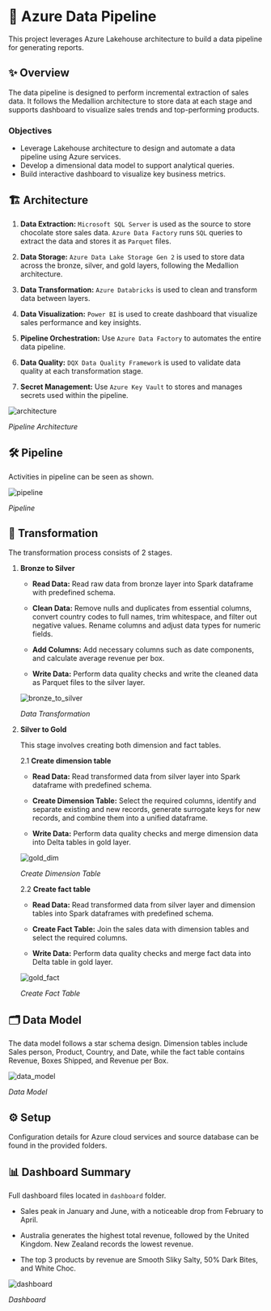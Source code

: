 # 🚀 Azure Data Pipeline

This project leverages Azure Lakehouse architecture to build a data pipeline for generating reports.

## ✨ Overview

The data pipeline is designed to perform incremental extraction of sales data. It follows the Medallion architecture to store data at each stage and supports dashboard to visualize sales trends and top-performing products.

### Objectives

- Leverage Lakehouse architecture to design and automate a data pipeline using Azure services.
- Develop a dimensional data model to support analytical queries.
- Build interactive dashboard to visualize key business metrics.

## 🏗️ Architecture

1. **Data Extraction:** `Microsoft SQL Server` is used as the source to store chocolate store sales data. `Azure Data Factory` runs `SQL` queries to extract the data and stores it as `Parquet` files.

2. **Data Storage:** `Azure Data Lake Storage Gen 2` is used to store data across the bronze, silver, and gold layers, following the Medallion architecture.

3. **Data Transformation:** `Azure Databricks` is used to clean and transform data between layers.

4. **Data Visualization:** `Power BI` is used to create dashboard that visualize sales performance and key insights.

5. **Pipeline Orchestration:** Use `Azure Data Factory` to automates the entire data pipeline.

6. **Data Quality:** `DQX Data Quality Framework` is used to validate data quality at each transformation stage.

7. **Secret Management:** Use `Azure Key Vault` to stores and manages secrets used within the pipeline.

![architecture](docs/image/architecture.JPG)

*Pipeline Architecture*

## 🛠️ Pipeline

Activities in pipeline can be seen as shown.

![pipeline](/docs/image/pipeline.JPG)

*Pipeline*

## 🔄 Transformation

The transformation process consists of 2 stages.

1. **Bronze to Silver**

    - **Read Data:** Read raw data from bronze layer into Spark dataframe with predefined schema.

    - **Clean Data:** Remove nulls and duplicates from essential columns, convert country codes to full names, trim whitespace, and filter out negative values. Rename columns and adjust data types for numeric fields.

    - **Add Columns:** Add necessary columns such as date components, and calculate average revenue per box.

    - **Write Data:** Perform data quality checks and write the cleaned data as Parquet files to the silver layer.

    ![bronze_to_silver](/docs/image/silver_transform.jpg)

    *Data Transformation*

2. **Silver to Gold**

    This stage involves creating both dimension and fact tables.

    2.1 **Create dimension table**

    - **Read Data:** Read transformed data from silver layer into Spark dataframe with predefined schema.

    - **Create Dimension Table:** Select the required columns, identify and separate existing and new records, generate surrogate keys for new records, and combine them into a unified dataframe.

    - **Write Data:** Perform data quality checks and merge dimension data into Delta tables in gold layer.

    ![gold_dim](/docs/image/gold_dim.jpg)

    *Create Dimension Table*

    2.2 **Create fact table**

    - **Read Data:** Read transformed data from silver layer and dimension tables into Spark dataframes with predefined schema.

    - **Create Fact Table:** Join the sales data with dimension tables and select the required columns.

    - **Write Data:** Perform data quality checks and merge fact data into Delta table in gold layer.

    ![gold_fact](/docs/image/gold_fact.jpg)

    *Create Fact Table*

## 🗂️ Data Model

The data model follows a star schema design. Dimension tables include Sales person, Product, Country, and Date, while the fact table contains Revenue, Boxes Shipped, and Revenue per Box.

![data_model](docs/image/data_model.JPG)

*Data Model*

## ⚙️ Setup

Configuration details for Azure cloud services and source database can be found in the provided folders.

## 📊 Dashboard Summary

Full dashboard files located in `dashboard` folder.

- Sales peak in January and June, with a noticeable drop from February to April.

- Australia generates the highest total revenue, followed by the United Kingdom. New Zealand records the lowest revenue.

- The top 3 products by revenue are Smooth Sliky Salty, 50% Dark Bites, and White Choc.

![dashboard](docs/image/dashboard.JPG)

*Dashboard*